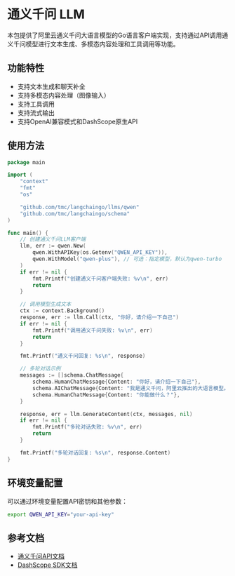 # 通义千问 LLM

本包提供了阿里云通义千问大语言模型的Go语言客户端实现，支持通过API调用通义千问模型进行文本生成、多模态内容处理和工具调用等功能。

## 功能特性

- 支持文本生成和聊天补全
- 支持多模态内容处理（图像输入）
- 支持工具调用
- 支持流式输出
- 支持OpenAI兼容模式和DashScope原生API

## 使用方法

```go
package main

import (
	"context"
	"fmt"
	"os"

	"github.com/tmc/langchaingo/llms/qwen"
	"github.com/tmc/langchaingo/schema"
)

func main() {
	// 创建通义千问LLM客户端
	llm, err := qwen.New(
		qwen.WithAPIKey(os.Getenv("QWEN_API_KEY")),
		qwen.WithModel("qwen-plus"), // 可选：指定模型，默认为qwen-turbo
	)
	if err != nil {
		fmt.Printf("创建通义千问客户端失败: %v\n", err)
		return
	}

	// 调用模型生成文本
	ctx := context.Background()
	response, err := llm.Call(ctx, "你好，请介绍一下自己")
	if err != nil {
		fmt.Printf("调用通义千问失败: %v\n", err)
		return
	}

	fmt.Printf("通义千问回复: %s\n", response)

	// 多轮对话示例
	messages := []schema.ChatMessage{
		schema.HumanChatMessage{Content: "你好，请介绍一下自己"},
		schema.AIChatMessage{Content: "我是通义千问，阿里云推出的大语言模型。有什么可以帮助你的？"},
		schema.HumanChatMessage{Content: "你能做什么？"},
	}

	response, err = llm.GenerateContent(ctx, messages, nil)
	if err != nil {
		fmt.Printf("多轮对话失败: %v\n", err)
		return
	}

	fmt.Printf("多轮对话回复: %s\n", response.Content)
}
```

## 环境变量配置

可以通过环境变量配置API密钥和其他参数：

```bash
export QWEN_API_KEY="your-api-key"
```

## 参考文档

- [通义千问API文档](https://help.aliyun.com/zh/model-studio/developer-reference/use-qwen-by-calling-api)
- [DashScope SDK文档](https://help.aliyun.com/zh/dashscope/developer-reference/install-dashscope-sdk)